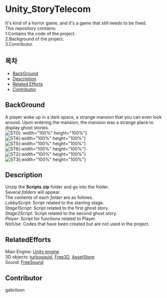 # Unity_StoryTelecom
It's kind of a horror game, and it's a game that still needs to be fixed.<br>
This repository contains:<br>
	1.Contains the code of the project.<br>
	2.Background of the project.<br>
	3.Contributor.<br>
	
## 목차
- [BackGround](#BackGround)
- [Description](#Description)
- [Related Efforts](#RelatedEfforts)
- [Contributor](#Contributor)



## BackGround
A player woke up in a dark space, a strange mansion that you can even look around.
Upon entering the mansion, the mansion was a strange place to display ghost stories.<br>
![ST0](https://user-images.githubusercontent.com/33173322/116454797-54bcf900-a89b-11eb-9bc1-b8acd64a552b.png){: width="100%" height="100%"}<br>
![ST4](https://user-images.githubusercontent.com/33173322/116454872-63a3ab80-a89b-11eb-8629-fcc83e022938.png){:width="100%" height="100%"}<br>
![ST5](https://user-images.githubusercontent.com/33173322/116454880-66060580-a89b-11eb-8812-fb1054af893d.png){:width="100%" height="100%"}<br>
![ST6](https://user-images.githubusercontent.com/33173322/116454889-67cfc900-a89b-11eb-8697-0c516fcbcb05.png){:width="100%" height="100%"}<br>
![ST2](https://user-images.githubusercontent.com/33173322/116449782-7adf9a80-a895-11eb-9812-b53289deae51.png){:width="100%" height="100%"}<br>
![ST3](https://user-images.githubusercontent.com/33173322/116449750-71eec900-a895-11eb-9126-4d7872ea514a.png){:width="100%" height="100%"}<br>

## Description
Unzip the **Scripts.zip** folder and go into the folder.<br>
Several *folders* will appear.<br>
The contents of each *folder* are as follows.<br>
*LobbyScript*: Script related to the starting stage.<br>
*Stage1Script*: Script related to the first ghost story.<br>
*Stage2Script*: Script related to the second ghost story.<br>
*Player*: Script for functions related to Player.<br>
*NotUse*: Codes that have been created but are not used in the project.<br>

## RelatedEfforts
Main Engine: [Unity engine](https://unity.com/kr)<br>
3D objects: [turbosquid](https://www.turbosquid.com/),  [Free3D](https://free3d.com/),  [AssetStore](https://assetstore.unity.com/) <br>
Sound: [FreeSound](https://www.turbosquid.com/)
## Contributor
gabriloon
